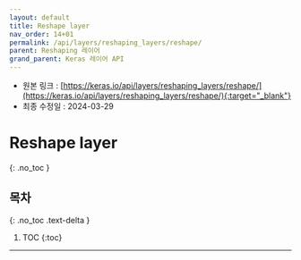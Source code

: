 ```yaml
---
layout: default
title: Reshape layer
nav_order: 14+01
permalink: /api/layers/reshaping_layers/reshape/
parent: Reshaping 레이어
grand_parent: Keras 레이어 API
---
```


* 원본 링크 : [https://keras.io/api/layers/reshaping_layers/reshape/](https://keras.io/api/layers/reshaping_layers/reshape/){:target="_blank"}
* 최종 수정일 : 2024-03-29

# Reshape layer
{: .no_toc }

## 목차
{: .no_toc .text-delta }

1. TOC
{:toc}

---
